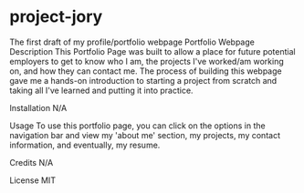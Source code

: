 # project-jory
The first draft of my profile/portfolio webpage
Portfolio Webpage
Description
This Portfolio Page was built to allow a place for future potential employers to get to know who I am, the projects I've worked/am working on, and how they can contact me. The process of building this webpage gave me a hands-on introduction to starting a project from scratch and taking all I've learned and putting it into practice.

Installation
N/A

Usage
To use this portfolio page, you can click on the options in the navigation bar and view my 'about me' section, my projects, my contact information, and eventually, my resume.


Credits
N/A

License
MIT

